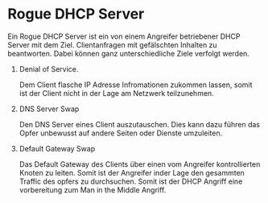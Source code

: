 # Rogue DHCP Server
Ein Rogue DHCP Server ist ein von einem Angreifer betriebener DHCP Server mit dem Ziel.
Clientanfragen mit gefälschten Inhalten zu beantworten.
Dabei können ganz unterschiedliche Ziele verfolgt werden.

1. Denial of Service.

    Dem Client flasche IP Adresse Infromationen zukommen lassen, somit ist der Client nicht in der Lage am Netzwerk teilzunehmen.
1. DNS Server Swap

    Den DNS Server eines Client auszutauschen. Dies kann dazu führen das Opfer unbewusst auf andere Seiten oder Dienste umzuleiten.

1. Default Gateway Swap

    Das Default Gateway des Clients über einen vom Angreifer kontrollierten Knoten zu leiten. Somit ist der Angreifer inder Lage den
    gesammten Traffic des opfers zu durchsuchen. Somit ist der DHCP Angriff eine vorbereitung zum Man in the Middle Angriff.
